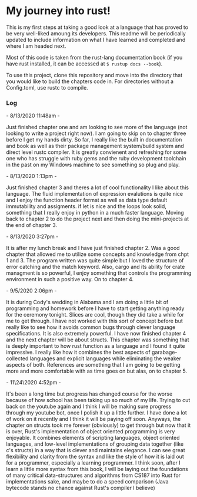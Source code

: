# My journey into rust!

This is my first steps at taking a good look at a language that has proved to be very well-liked amoung its developers. This readme will be periodically updated to include information on what I have learned and completed and where I am headed next.


Most of this code is taken from the rust-lang documentation book (if you have rust installed, it can be accessed at ```$ rustup docs --book```).


To use this project, clone this repository and move into the directory that you would like to build the chapters code in. For directories without a Config.toml, use rustc to compile.


### Log
\- 8/13/2020 11:48am -

Just finished chapter one and am looking to see more of the language (not looking to write a project right now). I am going to skip on to chapter three before I get my hands dirty. So far, I really like the built in documentation and book as well as their package management system/build system and direct level rustc compiler. It is greatly convienent and refreshing for some one who has struggle with ruby gems and the ruby development toolchain in the past on my Windows machine to see something so plug and play.

\- 8/13/2020 1:13pm -

Just finished chapter 3 and theres a lot of cool functionality I like about this language. The fluid implementation of expression evalutions is quite nice and I enjoy the function header format as well as data type default immutability and assigments. if let is nice and the loops look solid, something that I really enjoy in python in a much faster language. Moving back to chapter 2 to do the project next and then doing the mini-projects at the end of chapter 3.

\- 8/13/2020 3:27pm -

It is after my lunch break and I have just finished chapter 2. Was a good chapter that allowed me to utilize some concepts and knowledge from chpt 1 and 3. The program written was quite simple but I loved the structure of error catching and the match keyword. Also, cargo and its ability for crate managment is so powerful, I enjoy something that controls the programming environment in such a positive way. On to chapter 4.

\- 9/5/2020 2:06pm -

It is during Cody's wedding in Alabama and I am doing a little bit of programming and homework before I have to start getting anything ready for the ceremony tonight. Slices are cool, though they did take a while for me to get through. I have not worked with this sort of concept before but really like to see how it avoids common bugs through clever language specifications. It is also extremely powerful. I have now finished chapter 4 and the next chapter will be about structs. This chapter was something that is deeply important to how rust function as a language and I found it quite impressive. I really like how it combines the best aspects of garabage-collected languages and explicit languages while eliminating the weaker aspects of both. References are something that I am going to be getting more and more comfortable with as time goes on but alas, on to chapter 5.

\- 11\24\2020 4:52pm - 

It's been a long time but progress has changed course for the worse because of how school has been taking up so much of my life. Trying to cut back on the youtube again and I think I will be making sure progress through my youtube bot, once I polish it up a little further. I  have done a lot of work on it recently and I think it will be paying off soon. Anyways, the chapter on structs took me forever (obviously) to get through but now that it is over, Rust's implementation of object oriented programming is very enjoyable. It combines elements of scripting languages, object oriented languages, and low-level implementations of grouping data together (like c's structs) in a way that is clever and maintains elegance. I can see great flexibility and clarity from the syntax and like the style of how it is laid out for a programmer, especially a learning programmer. I think soon, after I learn a little more syntax from this book, I will be laying out the foundations of many critical data-structures and algorithms from CS187 into Rust for implementations sake, and maybe to do a speed comparison (Java bytecode stands no chance against Rust's compiler I believe)

